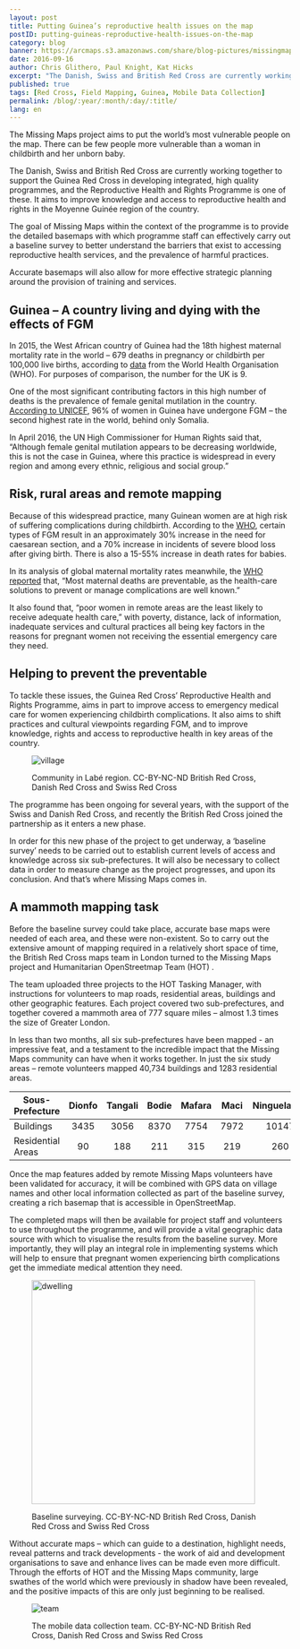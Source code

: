 ```yaml
---
layout: post
title: Putting Guinea’s reproductive health issues on the map
postID: putting-guineas-reproductive-health-issues-on-the-map
category: blog
banner: https://arcmaps.s3.amazonaws.com/share/blog-pictures/missingmaps-blog_20160916_banner.jpg
date: 2016-09-16
author: Chris Glithero, Paul Knight, Kat Hicks
excerpt: "The Danish, Swiss and British Red Cross are currently working together to support the Guinea Red Cross in developing integrated, high quality programmes, and the Reproductive Health and Rights Programme is one of these. It aims to improve knowledge and access to reproductive health and rights in the Moyenne Guinée region of the country."
published: true
tags: [Red Cross, Field Mapping, Guinea, Mobile Data Collection]
permalink: /blog/:year/:month/:day/:title/
lang: en
---
```


The Missing Maps project aims to put the world’s most vulnerable people on the map. There can be few people more vulnerable than a woman in childbirth and her unborn baby.

The Danish, Swiss and British Red Cross are currently working together to support the Guinea Red Cross in developing integrated, high quality programmes, and the Reproductive Health and Rights Programme is one of these. It aims to improve knowledge and access to reproductive health and rights in the Moyenne Guinée region of the country.

The goal of Missing Maps within the context of the programme is to provide the detailed basemaps with which programme staff can effectively carry out a baseline survey to better understand the barriers that exist to accessing reproductive health services, and the prevalence of harmful practices.

Accurate basemaps will also allow for more effective strategic planning around the provision of training and services.

## Guinea – A country living and dying with the effects of FGM

In 2015, the West African country of Guinea had the 18th highest maternal mortality rate in the world – 679 deaths in pregnancy or childbirth per 100,000 live births, according to [data](http://data.worldbank.org/indicator/SH.STA.MMRT/countries/GN?display=default) from the World Health Organisation (WHO). For purposes of comparison, the number for the UK is 9.

One of the most significant contributing factors in this high number of deaths is the prevalence of female genital mutilation in the country. [According to UNICEF](http://www.unicef.org/media/files/UNICEF_FGM_report_July_2013_Hi_res.pdf), 96% of women in Guinea have undergone FGM – the second highest rate in the world, behind only Somalia.

In April 2016, the UN High Commissioner for Human Rights said that, “Although female genital mutilation appears to be decreasing worldwide, this is not the case in Guinea, where this practice is widespread in every region and among every ethnic, religious and social group.”

## Risk, rural areas and remote mapping

Because of this widespread practice, many Guinean women are at high risk of suffering complications during childbirth. According to the [WHO](http://www.who.int/mediacentre/news/releases/2006/pr30/en/), certain types of FGM result in an approximately 30% increase in the need for caesarean section, and a 70% increase in incidents of severe blood loss after giving birth. There is also a 15-55% increase in death rates for babies.

In its analysis of global maternal mortality rates meanwhile, the [WHO reported](http://www.who.int/mediacentre/factsheets/fs348/en/) that, “Most maternal deaths are preventable, as the health-care solutions to prevent or manage complications are well known.”

It also found that, “poor women in remote areas are the least likely to receive adequate health care,” with poverty, distance, lack of information, inadequate services and cultural practices all being key factors in the reasons for pregnant women not receiving the essential emergency care they need.

## Helping to prevent the preventable

To tackle these issues, the Guinea Red Cross’ Reproductive Health and Rights Programme, aims in part to improve access to emergency medical care for women experiencing childbirth complications. It also aims to shift practices and cultural viewpoints regarding FGM, and to improve knowledge, rights and access to reproductive health in key areas of the country.

<figure>
<img src="https://arcmaps.s3.amazonaws.com/share/blog-pictures/missingmaps-blog_20160916_village.jpg" alt="village">
<p class="caption">Community in Labé region. CC-BY-NC-ND British Red Cross, Danish Red Cross and Swiss Red Cross</p>
</figure>

The programme has been ongoing for several years, with the support of the Swiss and Danish Red Cross, and recently the British Red Cross joined the partnership as it enters a new phase.

In order for this new phase of the project to get underway, a ‘baseline survey’ needs to be carried out to establish current levels of access and knowledge across six sub-prefectures. It will also be necessary to collect data in order to measure change as the project progresses, and upon its conclusion. And that’s where Missing Maps comes in.

## A mammoth mapping task

Before the baseline survey could take place, accurate base maps were needed of each area, and these were non-existent. So to carry out the extensive amount of mapping required in a relatively short space of time, the British Red Cross maps team in London turned to the Missing Maps project and Humanitarian OpenStreetmap Team (HOT) .

The team uploaded three projects to the HOT Tasking Manager, with instructions for volunteers to map roads, residential areas, buildings and other geographic features. Each project covered two sub-prefectures, and together covered a mammoth area of 777 square miles – almost 1.3 times the size of Greater London.

In less than two months, all six sub-prefectures have been mapped - an impressive feat, and a testament to the incredible impact that the Missing Maps community can have when it works together. In just the six study areas – remote volunteers mapped 40,734 buildings and 1283 residential areas.


| Sous-Prefecture    | Dionfo | Tangali |	Bodie  |	Mafara |	Maci |	Ninguelande | *Total*   |
| -------------------|:------:|:-------:|:------:|:-------:|:-----:|:------------:|:---------:|
| Buildings          | 3435   |3056	    | 8370   |	7754   |7972   |10147         |40734      |
| Residential Areas  | 90     |188	    |211     |	315    |219    |260           |1283       |


Once the map features added by remote Missing Maps volunteers have been validated for accuracy, it will be combined with GPS data on village names and other local information collected as part of the baseline survey, creating a rich basemap that is accessible in OpenStreetMap.

The completed maps will then be available for project staff and volunteers to use throughout the programme, and will provide a vital geographic data source with which to visualise the results from the baseline survey.  More importantly, they will play an integral role in implementing systems which will help to ensure that pregnant women experiencing birth complications get the immediate medical attention they need.

<figure>
<img src="https://arcmaps.s3.amazonaws.com/share/blog-pictures/missingmaps-blog_20160916_dwelling.jpg" alt="dwelling" style="width: 400px;">
<p class="caption">Baseline surveying. CC-BY-NC-ND British Red Cross, Danish Red Cross and Swiss Red Cross</p>
</figure>

Without accurate maps – which can guide to a destination, highlight needs, reveal patterns and track developments - the work of aid and development organisations to save and enhance lives can be made even more difficult. Through the efforts of HOT and the Missing Maps community, large swathes of the world which were previously in shadow have been revealed, and the positive impacts of this are only just beginning to be realised.

<figure>
<img src="https://arcmaps.s3.amazonaws.com/share/blog-pictures/missingmaps-blog_20160916_team.jpg" alt="team">
<p class="caption">The mobile data collection team. CC-BY-NC-ND British Red Cross, Danish Red Cross and Swiss Red Cross</p>
</figure>
